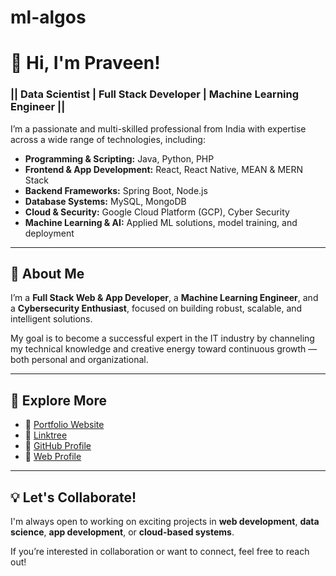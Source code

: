 # ml-algos

<h1>👋 Hi, I'm Praveen!</h1>

<h3>|| Data Scientist | Full Stack Developer | Machine Learning Engineer ||</h3>

<p>I’m a passionate and multi-skilled professional from India with expertise across a wide range of technologies, including:</p>

<ul>
  <li><strong>Programming & Scripting:</strong> Java, Python, PHP</li>
  <li><strong>Frontend & App Development:</strong> React, React Native, MEAN & MERN Stack</li>
  <li><strong>Backend Frameworks:</strong> Spring Boot, Node.js</li>
  <li><strong>Database Systems:</strong> MySQL, MongoDB</li>
  <li><strong>Cloud & Security:</strong> Google Cloud Platform (GCP), Cyber Security</li>
  <li><strong>Machine Learning & AI:</strong> Applied ML solutions, model training, and deployment</li>
</ul>

<hr>

<h2>🚀 About Me</h2>
<p>
I’m a <strong>Full Stack Web & App Developer</strong>, a <strong>Machine Learning Engineer</strong>, and a <strong>Cybersecurity Enthusiast</strong>, focused on building robust, scalable, and intelligent solutions.
</p>
<p>
My goal is to become a successful expert in the IT industry by channeling my technical knowledge and creative energy toward continuous growth — both personal and organizational.
</p>

<hr>

<h2>📌 Explore More</h2>
<ul>
  <li>🔗 <a href="https://praveensanpada.github.io/praveensanpada/" target="_blank">Portfolio Website</a></li>
  <li>🔗 <a href="https://linktr.ee/praveen.sanpada" target="_blank">Linktree</a></li>
  <li>🔗 <a href="https://github.com/praveensanpada" target="_blank">GitHub Profile</a></li>
  <li>🔗 <a href="https://praveensanpada.github.io/praveen.sanpada/" target="_blank">Web Profile</a></li>
</ul>

<hr>

<h2>💡 Let's Collaborate!</h2>
<p>
I'm always open to working on exciting projects in <strong>web development</strong>, <strong>data science</strong>, <strong>app development</strong>, or <strong>cloud-based systems</strong>.
</p>
<p>
If you’re interested in collaboration or want to connect, feel free to reach out!
</p>
